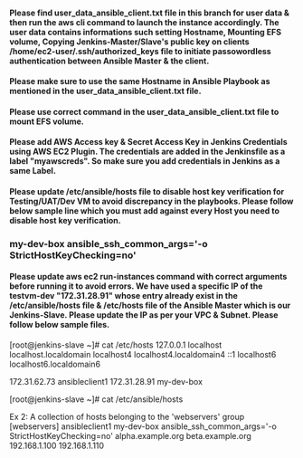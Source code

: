 #### Please find user_data_ansible_client.txt file in this branch for user data & then run the aws cli command to launch the instance accordingly. The user data contains informations such setting Hostname, Mounting EFS volume, Copying Jenkins-Master/Slave's public key on clients /home/ec2-user/.ssh/authorized_keys file to initiate passowordless authentication between Ansible Master & the client. 

#### Please make sure to use the same Hostname in Ansible Playbook as mentioned in the user_data_ansible_client.txt file.

#### Please use correct command in the user_data_ansible_client.txt file to mount EFS volume.

#### Please add AWS Access key & Secret Access Key in Jenkins Credentials using AWS EC2 Plugin. The credentials are added in the Jenkinsfile as a label "myawscreds". So make sure you add credentials in Jenkins as a same Label.

#### Please update /etc/ansible/hosts file to disable host key verification for Testing/UAT/Dev VM to avoid discrepancy in the playbooks. Please follow below sample line which you must add against every Host you need to disable host key verification.

### my-dev-box ansible_ssh_common_args='-o StrictHostKeyChecking=no'

#### Please update aws ec2 run-instances command with correct arguments before running it to avoid errors. We have used a specific IP of the testvm-dev "172.31.28.91" whose entry already exist in the /etc/ansible/hosts file & /etc/hosts file of the Ansible Master which is our Jenkins-Slave. Please update the IP as per your VPC & Subnet. Please follow below sample files.

[root@jenkins-slave ~]# cat /etc/hosts
127.0.0.1   localhost localhost.localdomain localhost4 localhost4.localdomain4
::1         localhost6 localhost6.localdomain6

172.31.62.73 ansibleclient1
172.31.28.91  my-dev-box

[root@jenkins-slave ~]# cat /etc/ansible/hosts

Ex 2: A collection of hosts belonging to the 'webservers' group
[webservers]
ansibleclient1
my-dev-box ansible_ssh_common_args='-o StrictHostKeyChecking=no'
alpha.example.org
beta.example.org
192.168.1.100
192.168.1.110




